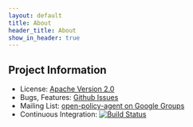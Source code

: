 ```yaml
---
layout: default
title: About
header_title: About
show_in_header: true
---
```


Project Information
-------------------

- License: [Apache Version 2.0](https://raw.githubusercontent.com/open-policy-agent/opa/master/LICENSE)
- Bugs, Features: [Github Issues](https://github.com/open-policy-agent/opa/issues)
- Mailing List: [open-policy-agent on Google Groups](https://groups.google.com/forum/?hl=en#!forum/open-policy-agent)
- Continuous Integration: [![Build Status](https://travis-ci.org/open-policy-agent/opa.svg?branch=master)](https://travis-ci.org/open-policy-agent/opa)
